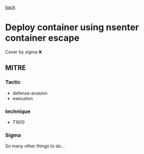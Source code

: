 [back](../index.md)
# Deploy container using nsenter container escape
Cover by sigma :x: 

## MITRE
### Tactic
  - defense-evasion
  - execution

### technique
  - T1610

### Sigma

 So many other things to do...